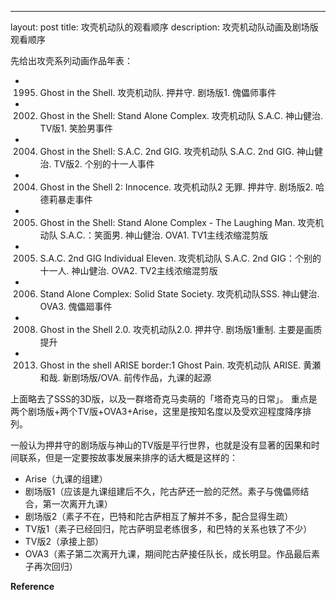 ---
layout: post
title: 攻壳机动队的观看顺序
description: 攻壳机动队动画及剧场版观看顺序


先给出攻壳系列动画作品年表：

- 1995. Ghost in the Shell. 攻壳机动队. 押井守. 剧场版1. 傀儡师事件
- 2002. Ghost in the Shell: Stand Alone Complex. 攻壳机动队 S.A.C. 神山健治. TV版1. 笑脸男事件
- 2004. Ghost in the Shell: S.A.C. 2nd GIG. 攻壳机动队 S.A.C. 2nd GIG. 神山健治. TV版2. 个别的十一人事件
- 2004. Ghost in the Shell 2: Innocence. 攻壳机动队2 无罪. 押井守. 剧场版2. 哈德莉暴走事件
- 2005. Ghost in the Shell: Stand Alone Complex - The Laughing Man. 攻壳机动队 S.A.C.：笑面男. 神山健治. OVA1. TV1主线浓缩混剪版
- 2005. S.A.C. 2nd GIG Individual Eleven. 攻壳机动队 S.A.C. 2nd GIG：个别的十一人. 神山健治. OVA2. TV2主线浓缩混剪版
- 2006. Stand Alone Complex: Solid State Society. 攻壳机动队SSS. 神山健治. OVA3. 傀儡廻事件
- 2008. Ghost in the Shell 2.0. 攻壳机动队2.0. 押井守. 剧场版1重制. 主要是画质提升
- 2013. Ghost in the shell ARISE border:1 Ghost Pain. 攻壳机动队 ARISE. 黄瀬和哉. 新剧场版/OVA. 前传作品，九课的起源

上面略去了SSS的3D版，以及一群塔奇克马卖萌的「塔奇克马的日常」。
重点是两个剧场版+两个TV版+OVA3+Arise，这里是按知名度以及受欢迎程度降序排列。

一般认为押井守的剧场版与神山的TV版是平行世界，也就是没有显著的因果和时间联系，但是一定要按故事发展来排序的话大概是这样的：

- Arise（九课的组建）
- 剧场版1（应该是九课组建后不久，陀古萨还一脸的茫然。素子与傀儡师结合，第一次离开九课）
- 剧场版2（素子不在，巴特和陀古萨相互了解并不多，配合显得生疏）
- TV版1（素子已经回归，陀古萨明显老练很多，和巴特的关系也铁了不少）
- TV版2（承接上部）
- OVA3（素子第二次离开九课，期间陀古萨接任队长，成长明显。作品最后素子再次回归）

**Reference**

